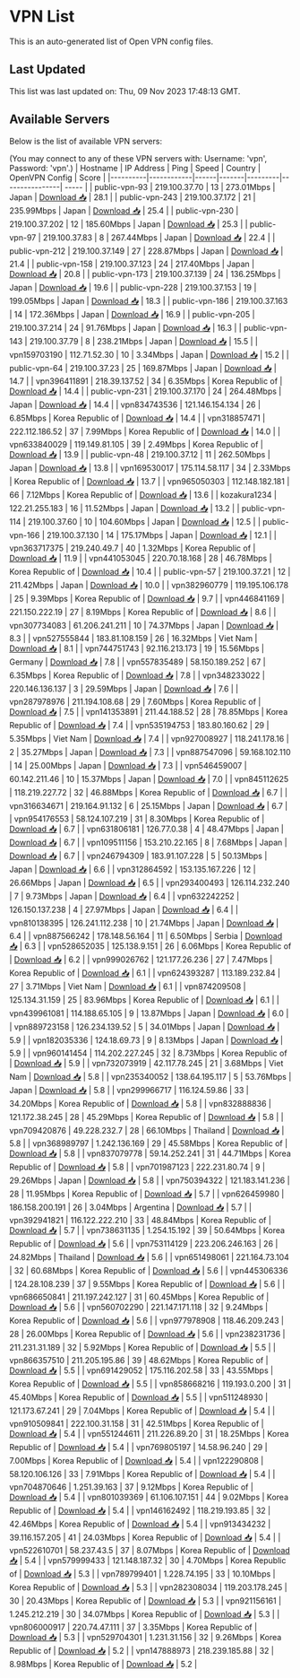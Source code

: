 # VPN List

This is an auto-generated list of Open VPN config files.

## Last Updated

This list was last updated on: Thu, 09 Nov 2023 17:48:13 GMT.

## Available Servers

Below is the list of available VPN servers:

(You may connect to any of these VPN servers with: Username: 'vpn', Password: 'vpn'.)
| Hostname | IP Address | Ping | Speed | Country | OpenVPN Config | Score |
|----------|------------|------|-------|---------|----------------| ----- |
| public-vpn-93 | 219.100.37.70 | 13 | 273.01Mbps | Japan | [Download 📥](./configs/server_0_JP.ovpn) | 28.1 |
| public-vpn-243 | 219.100.37.172 | 21 | 235.99Mbps | Japan | [Download 📥](./configs/server_1_JP.ovpn) | 25.4 |
| public-vpn-230 | 219.100.37.202 | 12 | 185.60Mbps | Japan | [Download 📥](./configs/server_2_JP.ovpn) | 25.3 |
| public-vpn-97 | 219.100.37.83 | 8 | 267.44Mbps | Japan | [Download 📥](./configs/server_3_JP.ovpn) | 22.4 |
| public-vpn-212 | 219.100.37.149 | 27 | 228.87Mbps | Japan | [Download 📥](./configs/server_4_JP.ovpn) | 21.4 |
| public-vpn-158 | 219.100.37.123 | 24 | 217.40Mbps | Japan | [Download 📥](./configs/server_5_JP.ovpn) | 20.8 |
| public-vpn-173 | 219.100.37.139 | 24 | 136.25Mbps | Japan | [Download 📥](./configs/server_6_JP.ovpn) | 19.6 |
| public-vpn-228 | 219.100.37.153 | 19 | 199.05Mbps | Japan | [Download 📥](./configs/server_7_JP.ovpn) | 18.3 |
| public-vpn-186 | 219.100.37.163 | 14 | 172.36Mbps | Japan | [Download 📥](./configs/server_8_JP.ovpn) | 16.9 |
| public-vpn-205 | 219.100.37.214 | 24 | 91.76Mbps | Japan | [Download 📥](./configs/server_9_JP.ovpn) | 16.3 |
| public-vpn-143 | 219.100.37.79 | 8 | 238.21Mbps | Japan | [Download 📥](./configs/server_10_JP.ovpn) | 15.5 |
| vpn159703190 | 112.71.52.30 | 10 | 3.34Mbps | Japan | [Download 📥](./configs/server_11_JP.ovpn) | 15.2 |
| public-vpn-64 | 219.100.37.23 | 25 | 169.87Mbps | Japan | [Download 📥](./configs/server_12_JP.ovpn) | 14.7 |
| vpn396411891 | 218.39.137.52 | 34 | 6.35Mbps | Korea Republic of | [Download 📥](./configs/server_13_KR.ovpn) | 14.4 |
| public-vpn-231 | 219.100.37.170 | 24 | 264.48Mbps | Japan | [Download 📥](./configs/server_14_JP.ovpn) | 14.4 |
| vpn834743536 | 121.146.154.134 | 26 | 6.85Mbps | Korea Republic of | [Download 📥](./configs/server_15_KR.ovpn) | 14.4 |
| vpn318857471 | 222.112.186.52 | 37 | 7.99Mbps | Korea Republic of | [Download 📥](./configs/server_16_KR.ovpn) | 14.0 |
| vpn633840029 | 119.149.81.105 | 39 | 2.49Mbps | Korea Republic of | [Download 📥](./configs/server_17_KR.ovpn) | 13.9 |
| public-vpn-48 | 219.100.37.12 | 11 | 262.50Mbps | Japan | [Download 📥](./configs/server_18_JP.ovpn) | 13.8 |
| vpn169530017 | 175.114.58.117 | 34 | 2.33Mbps | Korea Republic of | [Download 📥](./configs/server_19_KR.ovpn) | 13.7 |
| vpn965050303 | 112.148.182.181 | 66 | 7.12Mbps | Korea Republic of | [Download 📥](./configs/server_20_KR.ovpn) | 13.6 |
| kozakura1234 | 122.21.255.183 | 16 | 11.52Mbps | Japan | [Download 📥](./configs/server_21_JP.ovpn) | 13.2 |
| public-vpn-114 | 219.100.37.60 | 10 | 104.60Mbps | Japan | [Download 📥](./configs/server_22_JP.ovpn) | 12.5 |
| public-vpn-166 | 219.100.37.130 | 14 | 175.17Mbps | Japan | [Download 📥](./configs/server_23_JP.ovpn) | 12.1 |
| vpn363717375 | 219.240.49.7 | 40 | 1.32Mbps | Korea Republic of | [Download 📥](./configs/server_24_KR.ovpn) | 11.9 |
| vpn441053045 | 220.70.18.168 | 28 | 46.78Mbps | Korea Republic of | [Download 📥](./configs/server_25_KR.ovpn) | 10.4 |
| public-vpn-57 | 219.100.37.21 | 12 | 211.42Mbps | Japan | [Download 📥](./configs/server_26_JP.ovpn) | 10.0 |
| vpn382960779 | 119.195.106.178 | 25 | 9.39Mbps | Korea Republic of | [Download 📥](./configs/server_27_KR.ovpn) | 9.7 |
| vpn446841169 | 221.150.222.19 | 27 | 8.19Mbps | Korea Republic of | [Download 📥](./configs/server_28_KR.ovpn) | 8.6 |
| vpn307734083 | 61.206.241.211 | 10 | 74.37Mbps | Japan | [Download 📥](./configs/server_29_JP.ovpn) | 8.3 |
| vpn527555844 | 183.81.108.159 | 26 | 16.32Mbps | Viet Nam | [Download 📥](./configs/server_30_VN.ovpn) | 8.1 |
| vpn744751743 | 92.116.213.173 | 19 | 15.56Mbps | Germany | [Download 📥](./configs/server_31_DE.ovpn) | 7.8 |
| vpn557835489 | 58.150.189.252 | 67 | 6.35Mbps | Korea Republic of | [Download 📥](./configs/server_32_KR.ovpn) | 7.8 |
| vpn348233022 | 220.146.136.137 | 3 | 29.59Mbps | Japan | [Download 📥](./configs/server_33_JP.ovpn) | 7.6 |
| vpn287978976 | 211.194.108.68 | 29 | 7.60Mbps | Korea Republic of | [Download 📥](./configs/server_34_KR.ovpn) | 7.5 |
| vpn141353891 | 211.44.188.52 | 28 | 78.85Mbps | Korea Republic of | [Download 📥](./configs/server_35_KR.ovpn) | 7.4 |
| vpn535194753 | 183.80.160.62 | 29 | 5.35Mbps | Viet Nam | [Download 📥](./configs/server_36_VN.ovpn) | 7.4 |
| vpn927008927 | 118.241.178.16 | 2 | 35.27Mbps | Japan | [Download 📥](./configs/server_37_JP.ovpn) | 7.3 |
| vpn887547096 | 59.168.102.110 | 14 | 25.00Mbps | Japan | [Download 📥](./configs/server_38_JP.ovpn) | 7.3 |
| vpn546459007 | 60.142.211.46 | 10 | 15.37Mbps | Japan | [Download 📥](./configs/server_39_JP.ovpn) | 7.0 |
| vpn845112625 | 118.219.227.72 | 32 | 46.88Mbps | Korea Republic of | [Download 📥](./configs/server_40_KR.ovpn) | 6.7 |
| vpn316634671 | 219.164.91.132 | 6 | 25.15Mbps | Japan | [Download 📥](./configs/server_41_JP.ovpn) | 6.7 |
| vpn954176553 | 58.124.107.219 | 31 | 8.30Mbps | Korea Republic of | [Download 📥](./configs/server_42_KR.ovpn) | 6.7 |
| vpn631806181 | 126.77.0.38 | 4 | 48.47Mbps | Japan | [Download 📥](./configs/server_43_JP.ovpn) | 6.7 |
| vpn109511156 | 153.210.22.165 | 8 | 7.68Mbps | Japan | [Download 📥](./configs/server_44_JP.ovpn) | 6.7 |
| vpn246794309 | 183.91.107.228 | 5 | 50.13Mbps | Japan | [Download 📥](./configs/server_45_JP.ovpn) | 6.6 |
| vpn312864592 | 153.135.167.226 | 12 | 26.66Mbps | Japan | [Download 📥](./configs/server_46_JP.ovpn) | 6.5 |
| vpn293400493 | 126.114.232.240 | 7 | 9.73Mbps | Japan | [Download 📥](./configs/server_47_JP.ovpn) | 6.4 |
| vpn632242252 | 126.150.137.238 | 4 | 27.97Mbps | Japan | [Download 📥](./configs/server_48_JP.ovpn) | 6.4 |
| vpn810138395 | 126.241.112.238 | 10 | 21.74Mbps | Japan | [Download 📥](./configs/server_49_JP.ovpn) | 6.4 |
| vpn887566242 | 178.148.56.164 | 11 | 6.50Mbps | Serbia | [Download 📥](./configs/server_50_RS.ovpn) | 6.3 |
| vpn528652035 | 125.138.9.151 | 26 | 6.06Mbps | Korea Republic of | [Download 📥](./configs/server_51_KR.ovpn) | 6.2 |
| vpn999026762 | 121.177.26.236 | 27 | 7.47Mbps | Korea Republic of | [Download 📥](./configs/server_52_KR.ovpn) | 6.1 |
| vpn624393287 | 113.189.232.84 | 27 | 3.71Mbps | Viet Nam | [Download 📥](./configs/server_53_VN.ovpn) | 6.1 |
| vpn874209508 | 125.134.31.159 | 25 | 83.96Mbps | Korea Republic of | [Download 📥](./configs/server_54_KR.ovpn) | 6.1 |
| vpn439961081 | 114.188.65.105 | 9 | 13.87Mbps | Japan | [Download 📥](./configs/server_55_JP.ovpn) | 6.0 |
| vpn889723158 | 126.234.139.52 | 5 | 34.01Mbps | Japan | [Download 📥](./configs/server_56_JP.ovpn) | 5.9 |
| vpn182035336 | 124.18.69.73 | 9 | 8.13Mbps | Japan | [Download 📥](./configs/server_57_JP.ovpn) | 5.9 |
| vpn960141454 | 114.202.227.245 | 32 | 8.73Mbps | Korea Republic of | [Download 📥](./configs/server_58_KR.ovpn) | 5.9 |
| vpn732073919 | 42.117.78.245 | 21 | 3.68Mbps | Viet Nam | [Download 📥](./configs/server_59_VN.ovpn) | 5.8 |
| vpn235340052 | 138.64.195.117 | 5 | 53.76Mbps | Japan | [Download 📥](./configs/server_60_JP.ovpn) | 5.8 |
| vpn299966717 | 116.124.59.86 | 33 | 34.20Mbps | Korea Republic of | [Download 📥](./configs/server_61_KR.ovpn) | 5.8 |
| vpn832888836 | 121.172.38.245 | 28 | 45.29Mbps | Korea Republic of | [Download 📥](./configs/server_62_KR.ovpn) | 5.8 |
| vpn709420876 | 49.228.232.7 | 28 | 66.10Mbps | Thailand | [Download 📥](./configs/server_63_TH.ovpn) | 5.8 |
| vpn368989797 | 1.242.136.169 | 29 | 45.58Mbps | Korea Republic of | [Download 📥](./configs/server_64_KR.ovpn) | 5.8 |
| vpn837079778 | 59.14.252.241 | 31 | 44.71Mbps | Korea Republic of | [Download 📥](./configs/server_65_KR.ovpn) | 5.8 |
| vpn701987123 | 222.231.80.74 | 9 | 29.26Mbps | Japan | [Download 📥](./configs/server_66_JP.ovpn) | 5.8 |
| vpn750394322 | 121.183.141.236 | 28 | 11.95Mbps | Korea Republic of | [Download 📥](./configs/server_67_KR.ovpn) | 5.7 |
| vpn626459980 | 186.158.200.191 | 26 | 3.04Mbps | Argentina | [Download 📥](./configs/server_68_AR.ovpn) | 5.7 |
| vpn392941821 | 116.122.222.210 | 33 | 48.84Mbps | Korea Republic of | [Download 📥](./configs/server_69_KR.ovpn) | 5.7 |
| vpn738631135 | 1.254.15.192 | 39 | 50.64Mbps | Korea Republic of | [Download 📥](./configs/server_70_KR.ovpn) | 5.6 |
| vpn753114129 | 223.206.246.163 | 26 | 24.82Mbps | Thailand | [Download 📥](./configs/server_71_TH.ovpn) | 5.6 |
| vpn651498061 | 221.164.73.104 | 32 | 60.68Mbps | Korea Republic of | [Download 📥](./configs/server_72_KR.ovpn) | 5.6 |
| vpn445306336 | 124.28.108.239 | 37 | 9.55Mbps | Korea Republic of | [Download 📥](./configs/server_73_KR.ovpn) | 5.6 |
| vpn686650841 | 211.197.242.127 | 31 | 60.45Mbps | Korea Republic of | [Download 📥](./configs/server_74_KR.ovpn) | 5.6 |
| vpn560702290 | 221.147.171.118 | 32 | 9.24Mbps | Korea Republic of | [Download 📥](./configs/server_75_KR.ovpn) | 5.6 |
| vpn977978908 | 118.46.209.243 | 28 | 26.00Mbps | Korea Republic of | [Download 📥](./configs/server_76_KR.ovpn) | 5.6 |
| vpn238231736 | 211.231.31.189 | 32 | 5.92Mbps | Korea Republic of | [Download 📥](./configs/server_77_KR.ovpn) | 5.5 |
| vpn866357510 | 211.205.195.86 | 39 | 48.62Mbps | Korea Republic of | [Download 📥](./configs/server_78_KR.ovpn) | 5.5 |
| vpn691429052 | 175.116.202.58 | 33 | 43.55Mbps | Korea Republic of | [Download 📥](./configs/server_79_KR.ovpn) | 5.5 |
| vpn858668216 | 119.193.0.200 | 31 | 45.40Mbps | Korea Republic of | [Download 📥](./configs/server_80_KR.ovpn) | 5.5 |
| vpn511248930 | 121.173.67.241 | 29 | 7.04Mbps | Korea Republic of | [Download 📥](./configs/server_81_KR.ovpn) | 5.4 |
| vpn910509841 | 222.100.31.158 | 31 | 42.51Mbps | Korea Republic of | [Download 📥](./configs/server_82_KR.ovpn) | 5.4 |
| vpn551244611 | 211.226.89.20 | 31 | 18.25Mbps | Korea Republic of | [Download 📥](./configs/server_83_KR.ovpn) | 5.4 |
| vpn769805197 | 14.58.96.240 | 29 | 7.00Mbps | Korea Republic of | [Download 📥](./configs/server_84_KR.ovpn) | 5.4 |
| vpn122290808 | 58.120.106.126 | 33 | 7.91Mbps | Korea Republic of | [Download 📥](./configs/server_85_KR.ovpn) | 5.4 |
| vpn704870646 | 1.251.39.163 | 37 | 9.12Mbps | Korea Republic of | [Download 📥](./configs/server_86_KR.ovpn) | 5.4 |
| vpn801039369 | 61.106.107.151 | 44 | 9.02Mbps | Korea Republic of | [Download 📥](./configs/server_87_KR.ovpn) | 5.4 |
| vpn146162492 | 118.219.193.85 | 32 | 42.46Mbps | Korea Republic of | [Download 📥](./configs/server_88_KR.ovpn) | 5.4 |
| vpn913434232 | 39.116.157.205 | 41 | 24.03Mbps | Korea Republic of | [Download 📥](./configs/server_89_KR.ovpn) | 5.4 |
| vpn522610701 | 58.237.43.5 | 37 | 8.07Mbps | Korea Republic of | [Download 📥](./configs/server_90_KR.ovpn) | 5.4 |
| vpn579999433 | 121.148.187.32 | 30 | 4.70Mbps | Korea Republic of | [Download 📥](./configs/server_91_KR.ovpn) | 5.3 |
| vpn789799401 | 1.228.74.195 | 33 | 10.10Mbps | Korea Republic of | [Download 📥](./configs/server_92_KR.ovpn) | 5.3 |
| vpn282308034 | 119.203.178.245 | 30 | 20.43Mbps | Korea Republic of | [Download 📥](./configs/server_93_KR.ovpn) | 5.3 |
| vpn921156161 | 1.245.212.219 | 30 | 34.07Mbps | Korea Republic of | [Download 📥](./configs/server_94_KR.ovpn) | 5.3 |
| vpn806000917 | 220.74.47.111 | 37 | 3.35Mbps | Korea Republic of | [Download 📥](./configs/server_95_KR.ovpn) | 5.3 |
| vpn529704301 | 1.231.31.156 | 32 | 9.26Mbps | Korea Republic of | [Download 📥](./configs/server_96_KR.ovpn) | 5.2 |
| vpn147888973 | 218.239.185.88 | 32 | 8.98Mbps | Korea Republic of | [Download 📥](./configs/server_97_KR.ovpn) | 5.2 |
